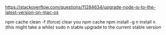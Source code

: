 https://stackoverflow.com/questions/11284634/upgrade-node-js-to-the-latest-version-on-mac-os

npm cache clean -f (force) clear you npm cache
npm install -g n install n (this might take a while)
sudo n stable upgrade to the current stable version

